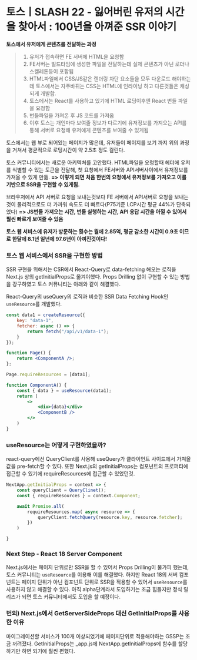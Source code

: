 # 토스ㅣSLASH 22 - 잃어버린 유저의 시간을 찾아서 : 100년을 아껴준 SSR 이야기

**토스에서 유저에게 콘텐츠를 전달하는 과정**

> 1. 유저가 접속하면 FE 서버에 HTML을 요청함
> 2. FE서버는 빌드타임에 생성한 파일을 전달하는데 실제 콘텐츠가 아닌 로더나 스켈레톤등이 포함됨
> 3. HTML파일에서 CSS/JS같은 렌더링 차단 요소들을 모두 다운로드 해야하는데 토스에서는 자주바뀌는 CSS는 HTML에 인라이닝 하고 다른것들은 캐싱되게 개발함.
> 4. 토스에서는 React를 사용하고 있기에 HTML 로딩이후엔 React 번들 파일을 요청함
> 5. 번들파일을 가져온 후 JS 코드를 가져옴
> 6. 이후 토스는 개인마다 보여줄 정보가 다르기에 유저정보를 가져오는 API를 통해 서버로 요청해 유저에게 콘텐츠를 보여줄 수 있게됨

토스에서는 웹 뷰로 되어있는 페이지가 많은데, 유저들이 페이지를 보기 까지 위의 과정을 거쳐서 평균적으로 로딩시간이 약 2.5초 정도 걸린다. 

토스 커뮤니티에서는 새로운 아키텍처를 고안했다. 
HTML파일을 요청할때 헤더에 유저를 식별할 수 있는 토큰을 전달해, 
첫 요청에서 FE서버와 API서버사이에서 유저정보를 가져올 수 있게 만듦. 
**=> 이렇게 되면 처음 한번의 요청에서 유저정보를 가져오고 이를 기반으로 SSR을 구현할 수 있게됨.**

브라우저에서 API 서버로 요청을 보내는것보다 FE 서버에서 API서버로 요청을 보내는것이 물리적으로도 더 가까워 속도도 더 빠르다(P75기준 LCP시간 평균 44%가 단축되었다)
**=> JS번들 가져오는 시간, 번들 실행하는 시간, API 응답 시간을 아낄 수 있어서 훨씬 빠르게 보여줄 수 있음**

**토스 웹 서비스에 유저가 방문하는 횟수는 월에 2.85억, 평균 감소한 시간이 0.9초 이므로 한달에 8.1년 일년에 97.6년이 아껴진것이다!**

### 토스 웹 서비스에서 SSR을 구현한 방법

SSR 구현을 위해서는 CSR에서 React-Query로 data-fetching 해오는 로직을 Next.js 상의 getInitialProps로 옮겨야했다. Props Drilling 없이 구현할 수 있는 방법을 강구하였고 토스 커뮤니티는 아래와 같이 해결했다.

React-Query의 useQuery의 로직과 비슷한 SSR Data Fetching Hook인 `useResource`를 개발했다.

```jsx
const data1 = createResource({
	key: "data-1",
	fetcher: async () => {
		return fetch("/api/v1/data-1");
	}
});

function Page() {
	return <ComponentA />;
};

Page.requireResources = [data1];

function ComponentA() {
 	const { data } = useResource(data1);
	return (
		<>
			<div>{data}</div>
			<ComponentB />
		</>
	)
}
```

### **useResource는 어떻게 구현하였을까?**

react-query에선 QueryClient를 사용해 useQuery가 클라이언트 사이드에서 가져올 값을 pre-fetch할 수 있다. 또한 Next.js의 getInitialProps는 컴포넌트의 프로퍼티에 접근할 수 있기에 requireResources에 접근할 수 있었던것.

```jsx
NextApp.getInitialProps = context => {
	const queryClient = QueryClinet();
	const { requireResources } = context.Component;

	await Promise.all(
		requireResources.map( async resource => {
			queryClient.fetchQuery(resource.key, resource.fetcher);
		})
	)

}
```

### Next Step - React 18 Server Component

Next.js에서는 페이지 단위로만 SSR을 할 수 있어서 Props Drilling이 불가피 했는데, 토스 커뮤니티는 `useResource`를 이용해 이를 해결했다. 
하지만 React 18의 서버 컴포넌트는 페이지 단위가 아닌 컴포넌트 단위로 SSR을 적용할 수 있어서 `useResource`를 사용하지 않고 해결할 수 있다. 아직 alpha단계라서 도입하기는 조금 힘들지만 정식 릴리즈가 되면 토스 커뮤니티에서도 도입을 할 예정이다.

### 번외) Next.js에서 GetServerSideProps 대신 GetInitialProps를 사용한 이유

마이그레이션할 서비스가 100개 이상되었기에 페이지단위로 적용해야하는 GSSP는 조금 꺼려졌다. GetInitialProps는 _app.js에 NextApp.getInitialProps에 함수를 할당하기만 하면 되기에 훨씬 편했다.